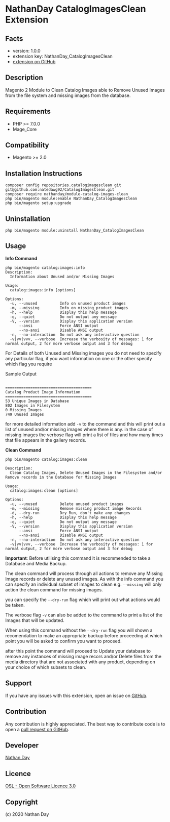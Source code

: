 NathanDay CatalogImagesClean Extension
=====================

Facts
-----
- version: 1.0.0
- extension key: NathanDay_CatalogImagesClean
- [extension on GitHub](https://github.com/natedawg92/CatalogImagesClean)

Description
-----------
Magento 2 Module to Clean Catalog Images able to Remove Unused Images from the file system and missing images from the database.

Requirements
------------
- PHP >= 7.0.0
- Mage_Core

Compatibility
-------------
- Magento >= 2.0

Installation Instructions
-------------------------
```
composer config repositories.catalogimagesclean git git@github.com:natedawg92/CatalogImagesClean.git
composer require nathanday/module-catalog-images-clean
php bin/magento module:enable NathanDay_CatalogImagesClean
php bin/magento setup:upgrade
```

Uninstallation
--------------
```
php bin/magento module:uninstall NathanDay_CatalogImagesClean
```

Usage
-----

**Info Command**

```
php bin/magento catalog:images:info
Description:
  Information about Unused and/or Missing Images

Usage:
  catalog:images:info [options]

Options:
  -u, --unused          Info on unused product images
  -m, --missing         Info on missing product images
  -h, --help            Display this help message
  -q, --quiet           Do not output any message
  -V, --version         Display this application version
      --ansi            Force ANSI output
      --no-ansi         Disable ANSI output
  -n, --no-interaction  Do not ask any interactive question
  -v|vv|vvv, --verbose  Increase the verbosity of messages: 1 for normal output, 2 for more verbose output and 3 for debug

```
For Details of both Unused and Missing images you do not need to specify any particular flag, if you want information on one or the other specify which flag you require

Sample Output

```

======================================
Catalog Product Image Information
======================================
53 Unique Images in Database
802 Images in Filesystem
0 Missing Images
749 Unused Images

```

for more detailed information add `-v` to the command and this will print out a list of unused and/or missing images where there is any.
in the case of missing images the verbose flag will print a list of files and how many times that file appears in the gallery records.

**Clean Command**

```
php bin/magento catalog:images:clean

Description:
  Clean Catalog Images, Delete Unused Images in the Filesystem and/or Remove records in the Database for Missing Images

Usage:
  catalog:images:clean [options]

Options:
  -u, --unused          Delete unused product images
  -m, --missing         Remove missing product image Records
  -d, --dry-run         Dry Run, don't make any changes
  -h, --help            Display this help message
  -q, --quiet           Do not output any message
  -V, --version         Display this application version
      --ansi            Force ANSI output
      --no-ansi         Disable ANSI output
  -n, --no-interaction  Do not ask any interactive question
  -v|vv|vvv, --verbose  Increase the verbosity of messages: 1 for normal output, 2 for more verbose output and 3 for debug
```

**Important**: Before utilising this command it is recommended to take a Database and Media Backup.

The clean command will process through all actions to remove any Missing Image records or delete any unused images. As with the info command you can specify an individual subset of images to clean e.g. `--missing` will only action the clean command for missing images.

you can specify the `--dry-run` flag which will print out what actions would be taken.

The verbose flag `-v` can also be added to the command to print a list of the Images that will be updated.

When using this command without the `--dry-run` flag you will shown a recomendation to make an appropriate backup before proceeding at which point you will be asked to confirm you want to proceed. 

after this point the command will proceed to Update your database to remove any instances of missing image recors and/or Delete files from the media directory that are not associated with any product, depending on your choice of which subsets to clean.


Support
-------
If you have any issues with this extension, open an issue on [GitHub](https://github.com/natedawg92/CatalogImageClean/issues).

Contribution
------------
Any contribution is highly appreciated. The best way to contribute code is to open a [pull request on GitHub](https://help.github.com/articles/using-pull-requests).

Developer
---------
[Nathan Day](mailto:nathanday92@gmail.com)

Licence
-------
[OSL - Open Software Licence 3.0](http://opensource.org/licenses/osl-3.0.php)

Copyright
---------
(c) 2020 Nathan Day
